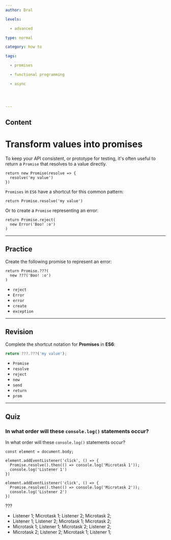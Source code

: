 ```yaml
---
author: Dral

levels:

  - advanced

type: normal

category: how to

tags:

  - promises

  - functional programming

  - async




---
```

## Content
# Transform values into promises

To keep your API consistent, or prototype for testing, it's often useful to return a `Promise` that resolves to a value directly.

```
return new Promise(resolve => {
  resolve('my value')
})
```

`Promises` in `ES6` have a shortcut for this common pattern:

```
return Promise.resolve('my value')
```

Or to create a `Promise` representing an error:

```
return Promise.reject(
  new Error('Boo! :o')
)
```

---
## Practice

Create the following promise to represent an error:

```
return Promise.???( 
  new ???('Boo! :o') 
) 
```

* `reject` 
* `Error` 
* `error` 
* `create` 
* `exception`

---
## Revision

Complete the shortcut notation for **Promises** in **ES6**:
```javascript
return ???.???('my value');
```


* `Promise`
* `resolve`
* `reject`
* `new`
* `send`
* `return`
* `prom`

---
## Quiz
### In what order will these `console.log()` statements occur?
In what order will these `console.log()` statements occur?
```
const element = document.body;

element.addEventListener('click', () => {
  Promise.resolve().then(() => console.log('Microtask 1'));
  console.log('Listener 1')
})

element.addEventListener('click', () => {
  Promise.resolve().then(() => console.log('Microtask 2'));
  console.log('Listener 2')
})
```


 ???

* Listener 1; Microtask 1; Listener 2; Microtask 2;
* Listener 1; Listener 2; Microtask 1; Microtask 2;
* Microtask 1; Listener 1; Microtask 2; Listener 2;
* Microtask 2; Listener 2; Microtask 1; Listener 1;

